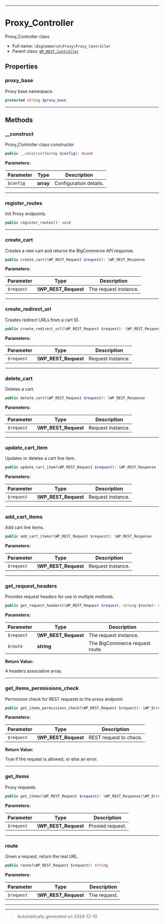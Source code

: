 ***

# Proxy_Controller

Proxy_Controller class



* Full name: `\BigCommerce\Proxy\Proxy_Controller`
* Parent class: [`WP_REST_Controller`](../../WP_REST_Controller.md)



## Properties


### proxy_base

Proxy base namespace.

```php
protected string $proxy_base
```






***

## Methods


### __construct

Proxy_Controller class constructor

```php
public __construct(array $config): mixed
```








**Parameters:**

| Parameter | Type | Description |
|-----------|------|-------------|
| `$config` | **array** | Configuration details. |





***

### register_routes

Init Proxy endpoints.

```php
public register_routes(): void
```












***

### create_cart

Creates a new cart and returns the BigCommerce API response.

```php
public create_cart(\WP_REST_Request $request): \WP_REST_Response
```








**Parameters:**

| Parameter | Type | Description |
|-----------|------|-------------|
| `$request` | **\WP_REST_Request** | The request instance. |





***

### create_redirect_url

Creates redirect URLs from a cart ID.

```php
public create_redirect_url(\WP_REST_Request $request): \WP_REST_Response
```








**Parameters:**

| Parameter | Type | Description |
|-----------|------|-------------|
| `$request` | **\WP_REST_Request** | Request instance. |





***

### delete_cart

Deletes a cart.

```php
public delete_cart(\WP_REST_Request $request): \WP_REST_Response
```








**Parameters:**

| Parameter | Type | Description |
|-----------|------|-------------|
| `$request` | **\WP_REST_Request** | Request instance. |





***

### update_cart_item

Updates or deletes a cart line item.

```php
public update_cart_item(\WP_REST_Request $request): \WP_REST_Response
```








**Parameters:**

| Parameter | Type | Description |
|-----------|------|-------------|
| `$request` | **\WP_REST_Request** | Request instance. |





***

### add_cart_items

Add cart line items.

```php
public add_cart_items(\WP_REST_Request $request): \WP_REST_Response
```








**Parameters:**

| Parameter | Type | Description |
|-----------|------|-------------|
| `$request` | **\WP_REST_Request** | Request instance. |





***

### get_request_headers

Provides request headers for use in multiple methods.

```php
public get_request_headers(\WP_REST_Request $request, string $route): array
```








**Parameters:**

| Parameter | Type | Description |
|-----------|------|-------------|
| `$request` | **\WP_REST_Request** | The request instance. |
| `$route` | **string** | The BigCommerce request route. |


**Return Value:**

A headers associative array.




***

### get_items_permissions_check

Permission check for REST requests to the proxy endpoint.

```php
public get_items_permissions_check(\WP_REST_Request $request): \WP_Error|true
```








**Parameters:**

| Parameter | Type | Description |
|-----------|------|-------------|
| `$request` | **\WP_REST_Request** | REST request to check. |


**Return Value:**

True if the request is allowed, or else an error.




***

### get_items

Proxy requests.

```php
public get_items(\WP_REST_Request $request): \WP_REST_Response|\WP_Error
```








**Parameters:**

| Parameter | Type | Description |
|-----------|------|-------------|
| `$request` | **\WP_REST_Request** | Proxied request. |





***

### route

Given a request, return the real URL.

```php
public route(\WP_REST_Request $request): string
```








**Parameters:**

| Parameter | Type | Description |
|-----------|------|-------------|
| `$request` | **\WP_REST_Request** | The request. |





***


***
> Automatically generated on 2024-12-10
